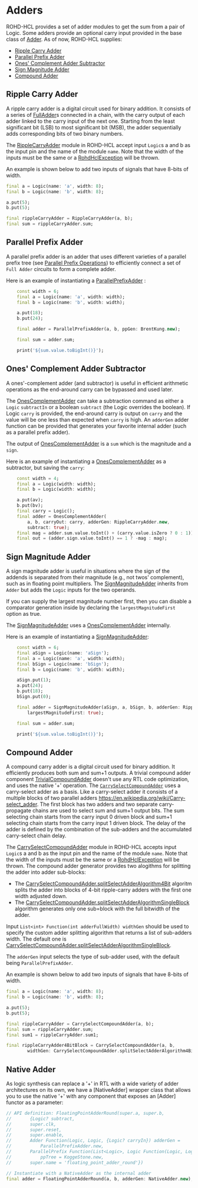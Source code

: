 # Adders

ROHD-HCL provides a set of adder modules to get the sum from a pair of Logic. Some adders provide an optional carry input provided in the base class of [Adder](https://intel.github.io/rohd-hcl/rohd_hcl/Adder-class.html). As of now, ROHD-HCL supplies:

- [Ripple Carry Adder](#ripple-carry-adder)
- [Parallel Prefix Adder](#parallel-prefix-adder)
- [Ones' Complement Adder Subtractor](#ones-complement-adder-subtractor)
- [Sign Magnitude Adder](#sign-magnitude-adder)
- [Compound Adder](#compound-adder)

## Ripple Carry Adder

A ripple carry adder is a digital circuit used for binary addition. It consists of a series of  [FullAdder](https://intel.github.io/rohd-hcl/rohd_hcl/FullAdder-class.html)s connected in a chain, with the carry output of each adder linked to the carry input of the next one. Starting from the least significant bit (LSB) to most significant bit (MSB), the adder sequentially adds corresponding bits of two binary numbers.

The [RippleCarryAdder](https://intel.github.io/rohd-hcl/rohd_hcl/RippleCarryAdder-class.html) module in ROHD-HCL accept input `Logic`s a and b as the input pin and the name of the module `name`. Note that the width of the inputs must be the same or a [RohdHclException](https://intel.github.io/rohd-hcl/rohd_hcl/RohdHclException-class.html) will be thrown.

An example is shown below to add two inputs of signals that have 8-bits of width.

```dart
final a = Logic(name: 'a', width: 8);
final b = Logic(name: 'b', width: 8);

a.put(5);
b.put(5);

final rippleCarryAdder = RippleCarryAdder(a, b);
final sum = rippleCarryAdder.sum;
```

## Parallel Prefix Adder

A parallel prefix adder is an adder that uses different varieties of a parallel prefix tree (see [Parallel Prefix Operations](../components/parallel_prefix_operations.md)) to efficiently connect a set of `Full Adder` circuits to form a complete adder.

Here is an example of instantiating a [ParallelPrefixAdder](https://intel.github.io/rohd-hcl/rohd_hcl/ParallelPrefixAdder-class.html) :

```dart
    const width = 6;
    final a = Logic(name: 'a', width: width);
    final b = Logic(name: 'b', width: width);

    a.put(18);
    b.put(24);

    final adder = ParallelPrefixAdder(a, b, ppGen: BrentKung.new);

    final sum = adder.sum;

    print('${sum.value.toBigInt()}');
```

## Ones' Complement Adder Subtractor

A ones'-complement adder (and subtractor) is useful in efficient arithmetic operations as the
end-around carry can be bypassed and used later.

The [OnesComplementAdder](https://intel.github.io/rohd-hcl/rohd_hcl/OnesComplementAdder-class.html) can take a subtraction command as either a `Logic` `subtractIn` or a boolean `subtract` (the Logic overrides the boolean).  If Logic `carry` is provided, the end-around carry is output on `carry` and the value will be one less than expected when `carry` is high.  An `adderGen` adder function can be provided that generates your favorite internal adder (such as a parallel prefix adder).

The output of  [OnesComplementAdder](https://intel.github.io/rohd-hcl/rohd_hcl/OnesComplementAdder-class.html) is a `sum` which is the magnitude and a `sign`.

Here is an example of instantiating a  [OnesComplementAdder](https://intel.github.io/rohd-hcl/rohd_hcl/OnesComplementAdder-class.html) as a subtractor, but saving the `carry`:

```dart
    const width = 4;
    final a = Logic(width: width);
    final b = Logic(width: width);

    a.put(av);
    b.put(bv);
    final carry = Logic();
    final adder = OnesComplementAdder(
        a, b, carryOut: carry, adderGen: RippleCarryAdder.new,
        subtract: true);
    final mag = adder.sum.value.toInt() + (carry.value.isZero ? 0 : 1));
    final out = (adder.sign.value.toInt() == 1 ? -mag : mag);
```

## Sign Magnitude Adder

A sign magnitude adder is useful in situations where the sign of the addends is separated from their magnitude (e.g., not twos' complement), such as in floating point multipliers.  The [SignMagnitudeAdder](https://intel.github.io/rohd-hcl/rohd_hcl/SignMagnitudeAdder-class.html) inherits from `Adder` but adds the `Logic` inputs for the two operands.

If you can supply the largest magnitude number first, then you can disable a comparator generation inside by declaring the `largestMagnitudeFirst` option as true.

The [SignMagnitudeAdder](https://intel.github.io/rohd-hcl/rohd_hcl/SignMagnitudeAdder-class.html) uses a [OnesComplementAdder](https://intel.github.io/rohd-hcl/rohd_hcl/OnesComplementAdder-class.html) internally.

Here is an example of instantiating a [SignMagnitudeAdder](https://intel.github.io/rohd-hcl/rohd_hcl/SignMagnitudeAdder-class.html):

```dart
    const width = 6;
    final aSign = Logic(name: 'aSign');
    final a = Logic(name: 'a', width: width);
    final bSign = Logic(name: 'bSign');
    final b = Logic(name: 'b', width: width);

    aSign.put(1);
    a.put(24);
    b.put(18);
    bSign.put(0);

    final adder = SignMagnitudeAdder(aSign, a, bSign, b, adderGen: RippleCarryAdder.new,
        largestMagnitudeFirst: true);

    final sum = adder.sum;

    print('${sum.value.toBigInt()}');
```

## Compound Adder

A compound carry adder is a digital circuit used for binary addition. It efficiently produces both sum and sum+1 outputs.
A trivial compound adder component [TrivialCompoundAdder](https://intel.github.io/rohd-hcl/rohd_hcl/TrivialCompoundAdder-class.html) doesn't use any RTL code optimization, and uses the native '+' operation.
The [`CarrySelectCompoundAdder`](https://intel.github.io/rohd-hcl/rohd_hcl/CarrySelectCompoundAdder-class.html) uses a carry-select adder as a basis. Like a carry-select adder it consists of a multiple blocks of two parallel adders <https://en.wikipedia.org/wiki/Carry-select_adder>. The first block has two adders and two separate carry-propagate chains are used to select sum and sum+1 output bits. The sum selecting chain starts from the carry input 0 driven block and sum+1 selecting chain starts from the carry input 1 driven block.
The delay of the adder is defined by the combination of the sub-adders and the accumulated carry-select chain delay.

The [CarrySelectCompoundAdder](https://intel.github.io/rohd-hcl/rohd_hcl/CarrySelectCompoundAdder-class.html) module in ROHD-HCL accepts input `Logic`s a and b as the input pin and the name of the module `name`. Note that the width of the inputs must be the same or a [RohdHclException](https://intel.github.io/rohd-hcl/rohd_hcl/RohdHclException-class.html) will be thrown.
The compound adder generator provides two alogithms for splitting the adder into adder sub-blocks:

- The [CarrySelectCompoundAdder.splitSelectAdderAlgorithm4Bit](https://intel.github.io/rohd-hcl/rohd_hcl/CarrySelectCompoundAdder/splitSelectAdderAlgorithm4Bit.html) algoritm splits the adder into blocks of 4-bit ripple-carry adders with the first one width adjusted down.
- The [CarrySelectCompoundAdder.splitSelectAdderAlgorithmSingleBlock](https://intel.github.io/rohd-hcl/rohd_hcl/CarrySelectCompoundAdder/splitSelectAdderAlgorithmSingleBlock.html) algorithm generates only one sub=block with the full bitwidth of the adder.

Input `List<int> Function(int adderFullWidth) widthGen` should be used to specify the custom adder splitting algorithm that returns a list of sub-adders width. The default one is [CarrySelectCompoundAdder.splitSelectAdderAlgorithmSingleBlock](<https://intel.github.io/rohd-hcl/rohd_hcl/CarrySelectCompoundAdder/splitSelectAdderAlgorithmSingleBlock.html>).  

The `adderGen` input selects the type of sub-adder used, with the default being `ParallelPrefixAdder`.

An example is shown below to add two inputs of signals that have 8-bits of width.

```dart
final a = Logic(name: 'a', width: 8);
final b = Logic(name: 'b', width: 8);

a.put(5);
b.put(5);

final rippleCarryAdder = CarrySelectCompoundAdder(a, b);
final sum = rippleCarryAdder.sum;
final sum1 = rippleCarryAdder.sum1;

final rippleCarryAdder4BitBlock = CarrySelectCompoundAdder(a, b,
        widthGen: CarrySelectCompoundAdder.splitSelectAdderAlgorithm4Bit);
```

## Native Adder

As logic synthesis can replace a '+' in RTL with a wide variety of adder architectures on its own, we have a [NativeAdder] wrapper class that allows you to use the native '+' with any component that exposes an [Adder] functor as a parameter:

```dart
// API definition: FloatingPointAdderRound(super.a, super.b,
//       {Logic? subtract,
//       super.clk,
//       super.reset,
//       super.enable,
//       Adder Function(Logic, Logic, {Logic? carryIn}) adderGen =
//           ParallelPrefixAdder.new,
//       ParallelPrefix Function(List<Logic>, Logic Function(Logic, Logic))
//           ppTree = KoggeStone.new,
//       super.name = 'floating_point_adder_round'})

// Instantiate with a NativeAdder as the internal adder
final adder = FloatingPointAdderRound(a, b, adderGen: NativeAdder.new);
```
